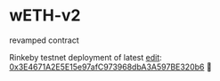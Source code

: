 # wETH-v2
revamped contract

Rinkeby testnet deployment of latest [edit](https://github.com/wETH-v2/wETH-v2/pull/21): [0x3E4671A2E5E15e97afC973968dbA3A597BE320b6](https://rinkeby.etherscan.io/address/0x3e4671a2e5e15e97afc973968dba3a597be320b6#code) 🔨
